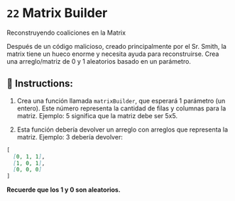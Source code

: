 # `22` Matrix Builder

Reconstruyendo coaliciones en la Matrix

Después de un código malicioso, creado principalmente por el Sr. Smith, la matrix tiene un hueco enorme y necesita ayuda para reconstruirse. Crea una arreglo/matriz de 0  y 1 aleatorios basado en un parámetro.

## 📝 Instructions:

1. Crea una función llamada `matrixBuilder`, que esperará 1 parámetro (un entero). Este número representa la cantidad de filas y columnas para la matriz. Ejemplo: 5 significa que la matriz debe ser 5x5.

2. Esta función debería devolver un arreglo con arreglos que representa la matriz. Ejemplo: 3 debería devolver:

```md
[
  [0, 1, 1],
  [1, 0, 1],
  [0, 0, 0]
]
```

 
**Recuerde que los 1 y 0 son aleatorios.**
